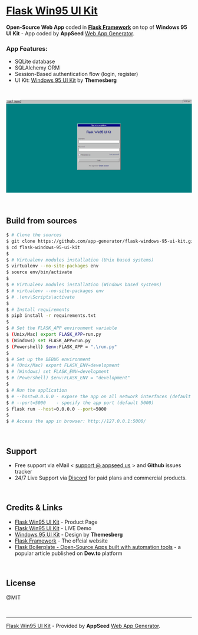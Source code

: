 # [Flask Win95 UI Kit](https://appseed.us/apps/flask-apps/flask-windows-95-ui-kit)

**Open-Source Web App** coded in **[Flask Framework](https://palletsprojects.com/p/flask/)** on top of **Windows 95 UI Kit** - App coded by **AppSeed** [Web App Generator](https://appseed.us/app-generator).

### App Features:

- SQLite database
- SQLAlchemy ORM
- Session-Based authentication flow (login, register)
- UI Kit: [Windows 95 UI Kit](https://themesberg.com/product/ui-kits/windows-95-ui-kit) by **Themesberg**

<br />

![Windows 95 UI Kit - Open-Source Web App Coded in Flask.](https://raw.githubusercontent.com/app-generator/static/master/flask-windows-95-ui-kit/flask-windows-95-ui-kit-intro.gif)

<br />

## Build from sources

```bash
$ # Clone the sources
$ git clone https://github.com/app-generator/flask-windows-95-ui-kit.git
$ cd flask-windows-95-ui-kit
$
$ # Virtualenv modules installation (Unix based systems)
$ virtualenv --no-site-packages env
$ source env/bin/activate
$
$ # Virtualenv modules installation (Windows based systems)
$ # virtualenv --no-site-packages env
$ # .\env\Scripts\activate
$ 
$ # Install requirements
$ pip3 install -r requirements.txt
$
$ # Set the FLASK_APP environment variable
$ (Unix/Mac) export FLASK_APP=run.py
$ (Windows) set FLASK_APP=run.py
$ (Powershell) $env:FLASK_APP = ".\run.py"
$
$ # Set up the DEBUG environment
$ # (Unix/Mac) export FLASK_ENV=development
$ # (Windows) set FLASK_ENV=development
$ # (Powershell) $env:FLASK_ENV = "development"
$
$ # Run the application
$ # --host=0.0.0.0 - expose the app on all network interfaces (default 127.0.0.1)
$ # --port=5000    - specify the app port (default 5000)  
$ flask run --host=0.0.0.0 --port=5000
$
$ # Access the app in browser: http://127.0.0.1:5000/
```

<br />

## Support

- Free support via eMail < [support @ appseed.us](https://appseed.us/support) > and **Github** issues tracker
- 24/7 Live Support via [Discord](https://discord.gg/fZC6hup) for paid plans and commercial products.

<br />

## Credits & Links

- [Flask Win95 UI Kit](https://appseed.us/apps/flask-apps/flask-windows-95-ui-kit) - Product Page
- [Flask Win95 UI Kit](https://flask-windows-95-ui-kit.appseed.us) - LIVE Demo
- [Windows 95 UI Kit](https://themesberg.com/product/ui-kits/windows-95-ui-kit) - Design by **Themesberg**
- [Flask Framework](https://www.palletsprojects.com/p/flask/) - The offcial website
- [Flask Boilerplate - Open-Source Apps built with automation tools](https://dev.to/sm0ke/flask-boilerplate-open-source-apps-built-with-automation-tools-4925) - a popular article published on **Dev.to** platform
<br />

## License

@MIT

<br />

---
[Flask Win95 UI Kit](https://appseed.us/apps/flask-apps/flask-windows-95-ui-kit) - Provided by **AppSeed** [Web App Generator](https://appseed.us/app-generator).
